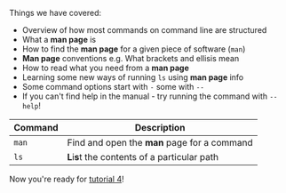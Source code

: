 Things we have covered:


* Overview of how most commands on command line are structured
* What a **man page** is
* How to find the **man page** for a given piece of software (`man`)
*  **Man page** conventions e.g. What brackets and ellisis mean
* How to read what you need from a **man page**
* Learning some new ways of running `ls` using **man page** info
* Some command options start with `-` some with `--`
* If you can't find help in the manual - try running the command with `--help`!

|Command|Description|
|-------|----------|
|`man`| Find and open the **man** page for a command|
|`ls`| **L**i**s**t the contents of a particular path|

Now you're ready for 
[tutorial 4](https://www.katacoda.com/amblina/scenarios/tutorial4)!